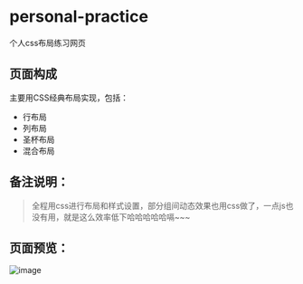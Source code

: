 # personal-practice
个人css布局练习网页

## 页面构成
主要用CSS经典布局实现，包括：
- 行布局
- 列布局
- 圣杯布局
- 混合布局
## 备注说明：
> 全程用css进行布局和样式设置，部分组间动态效果也用css做了，一点js也没有用，就是这么效率低下哈哈哈哈哈嗝~~~

## 页面预览：
![image](https://github.com/ChrisLee0211/personal-practice/blob/master/example01.gif)
